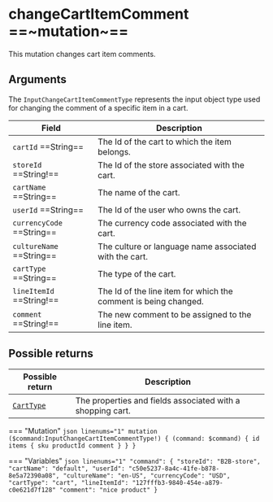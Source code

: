 # changeCartItemComment ==~mutation~==

This mutation changes cart item comments.

## Arguments

The `InputChangeCartItemCommentType` represents the input object type used for changing the comment of a specific item in a cart. 

| Field                       | Description                                                               |
|-----------------------------|---------------------------------------------------------------------------|
| `cartId` ==String==         | The Id of the cart to which the item belongs.                             |
| `storeId` ==String!==       | The Id of the store associated with the cart.                             |
| `cartName` ==String==       | The name of the cart.                                                     |
| `userId` ==String==         | The Id of the user who owns the cart.                                     |
| `currencyCode` ==String==   | The currency code associated with the cart.                               |
| `cultureName` ==String==    | The culture or language name associated with the cart.                    |
| `cartType` ==String==       | The type of the cart.                                                     |
| `lineItemId` ==String!==    | The Id of the line item for which the comment is being changed.           |
| `comment` ==String!==       | The new comment to be assigned to the line item.                          |

## Possible returns

| Possible return                                          	| Description                                                 	|
|---------------------------------------------------------	|------------------------------------------------------------	|
| [`CartType`](../objects/cart-type.md)                   	|  The properties and fields associated with a shopping cart.  	|


=== "Mutation"
    ```json linenums="1"
    mutation ($command:InputChangeCartItemCommentType!) {
      (command: $command) {
        id
        items {
          sku
          productId
          comment
        }
      }
    }
    ```

=== "Variables"
    ```json linenums="1"
    "command": {
      "storeId": "B2B-store",
      "cartName": "default",
      "userId": "c50e5237-8a4c-41fe-b878-8e5a72390a08",
      "cultureName": "en-US",
      "currencyCode": "USD",
      "cartType": "cart",
      "lineItemId": "127fffb3-9840-454e-a879-c0e621d7f128"
      "comment": "nice product"
    }
    ```